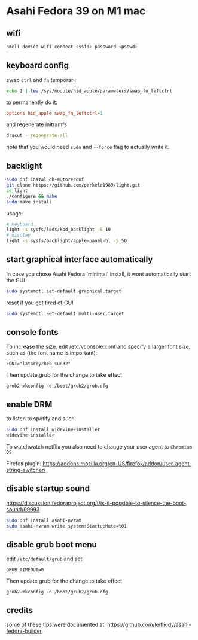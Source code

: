 # Asahi Fedora 39 on M1 mac

## wifi

```sh
nmcli device wifi connect <ssid> password <psswd>
```

## keyboard config

swap `ctrl` and `fn` temporaril

```sh
echo 1 | tee /sys/module/hid_apple/parameters/swap_fn_leftctrl
```

to permanently do it:

```/etc/modprobe.d/hid_apple.conf
options hid_apple swap_fn_leftctrl=1
```

and regenerate initramfs

```sh
dracut --regenerate-all
```

note that you would need `sudo` and `--force` flag to actually write it.

## backlight

```sh
sudo dnf instal dh-autoreconf
git clone https://github.com/perkele1989/light.git
cd light
./configure && make
sudo make install
```

usage:

```sh
# keyboard
light -s sysfs/leds/kbd_backlight -S 10
# display
light -s sysfs/backlight/apple-panel-bl -S 50
```

## start graphical interface automatically

In case you chose Asahi Fedora 'minimal' install, it wont automatically start the GUI

```sh
sudo systemctl set-default graphical.target
```

reset if you get tired of GUI

```sh
sudo systemctl set-default multi-user.target
```


## console fonts

To increase the size, edit /etc/vconsole.conf and specify a larger font size, such as (the font name is important):

```
FONT="latarcyrheb-sun32"
```

Then update grub for the change to take effect

```
grub2-mkconfig -o /boot/grub2/grub.cfg
```

## enable DRM

to listen to spotify and such

```sh
sudo dnf install widevine-installer
widevine-installer
```

To watchwatch netflix you also need to change your user agent to `Chromium OS`

Firefox plugin: https://addons.mozilla.org/en-US/firefox/addon/user-agent-string-switcher/


## disable startup sound

https://discussion.fedoraproject.org/t/is-it-possible-to-silence-the-boot-sound/99993

```sh
sudo dnf install asahi-nvram
sudo asahi-nvram write system:StartupMute=%01
```

## disable grub boot menu

edit `/etc/default/grub` and set

```
GRUB_TIMEOUT=0
```

Then update grub for the change to take effect

```
grub2-mkconfig -o /boot/grub2/grub.cfg
```

## credits

some of these tips were documented at: https://github.com/leifliddy/asahi-fedora-builder
